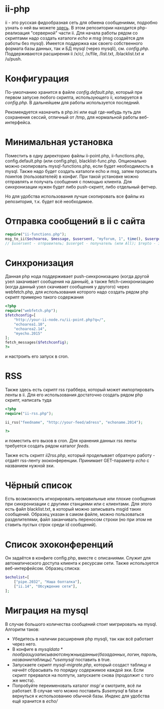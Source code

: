 ii-php
======
ii - это русская фидообразная сеть для обмена сообщениями, подробно узнать о ней вы можете [здесь](http://ii-net.tk/ii-doc/). 
В этом репозитории находится php-реализация "серверной" части ii. Для начала работы рядом со скриптами надо создать каталоги *echo* и *msg* (msg создаётся для работы без mysql). Имеется поддержка как своего собственного формата базы данных, так и БД mysql (через mysqli), см. *config.php*. Поддерживаются расширения ii /x/c/, /x/file, /list.txt, /blacklist.txt и /u/push.

Конфигурация
======
По-умолчанию хранится в файле *config.default.php*, который при первом запуске любого скрипта, использующего ii, копируется в *config.php*. В дальнейшем для работы используется последний.

Рекомендуется назначить в php.ini или ещё где-нибудь путь для сохранения сессий, отличный от /tmp, для нормальной работы веб-интерфейса.

Минимальная установка
======
Поместить в одну директорию файлы ii-point.php, ii-functions.php, config.default.php (или config.php), blacklist-func.php. Опционально можно скопировать mysql-functions.php, если будет необходимость в mysql.
Также надо будет создать каталоги echo и msg, затем прописать поинтов (пользователей) в конфиг.
При такой установке можно отправлять и получать сообщения с помощью клиента. Для синхронизации нужен будет либо push-скрипт, либо отдельный фетчер.

Но для удобства использования лучше скопировать все файлы из репозитория, т.к. будет всё необходимое.

Отправка сообщений в ii с сайта
======
```php
require("ii-functions.php");
msg_to_ii($echoarea, $message, $usersent, "myforum, 1", time(), $userget, $subject, $repto);
// $usersent - отправитель; $userget - получатель (или All); $repto - id сообщения, на которое отвечаем (можно передавать пустую строку)
```

Синхронизация
======
Данная php нода поддерживает push-синхронизацию (когда другой узел закачивает сообщения на данный), а также fetch-синхронизацию (когда данный узел скачивает сообщения у другого) через webfetch.php, для использования которого надо создать рядом php скрипт примерно такого содержания
```php
<?php
require("webfetch.php");
$fetchconfig=[
	"http://your-ii-node.ru/ii-point.php?q=/",
	"echoarea1.10",
	"echoarea2.14",
	"myecho.2015"
];
fetch_messages($fetchconfig);
?>
```
и настроить его запуск в cron.

RSS
======
Также здесь есть скрипт rss граббера, который может импортировать ленты в ii. Для его использования достаточно создать рядом php скрипт, написать туда
```php
<?php
require("ii-rss.php");

ii_rss("feedname", "http://your-feed/adress", "echoname.2014");

?>
```
и поместить его вызов в cron. Для хранения данных rss ленты требуется создать рядом каталог *feeds*.

Также есть скрипт *ii2rss.php*, который проделывает обратную работу - отдаёт rss-ленту эхоконференции. Принимает GET-параметр *echo* с названием нужной эхи.

Чёрный список
======
Есть возможность игнорировать неправильные или плохие сообщения при синхронизации с другими станциями или с клиентами. Для этого есть файл blacklist.txt, в который можно записывать msgid таких сообщений. Образец указан в самом файле, можно пользоваться разделителями, файл заканчивать переносом строки (но при этом не ставить пустых строк среди id сообщений).

Список эхоконференций
======
Он задаётся в конфиге config.php, вместе с описаниями. Служит для автоматического доступа клиента к ресурсам сети. Также используется веб-интерфейсом.
Образец списка:
```php
$echolist=[
	["pipe.2032", "Наша болталка"],
	["ii.14", "Обсуждение сети"],
];
```

Миграция на mysql
======
В случае большого количества сообщений стоит мигрировать на mysql. Алгоритм таков:

* Убедитесь в наличии расширения php mysqli, так как всё работает через него.
* В конфиге в *$mysqldata* по образцу записываются нужные данные (база данных, логин, пароль, название таблицы). *$usemysql* поставить в true.
* Запускаете скрипт *mysql-migrate.php*, который создаст таблицу и начнёт сбрасывать по порядку содержимое каждой эхи. Если скрипт прервался на полпути, запускаете снова (продолжит с того же места).
* Попробуйте переименовать каталог *msg/* и смотрите, всё ли работает. В случае чего можно поставить *$usemysql* в false и вернуться к использованию обычной базы. Индекс для удобства ещё хранится в *echo/*
